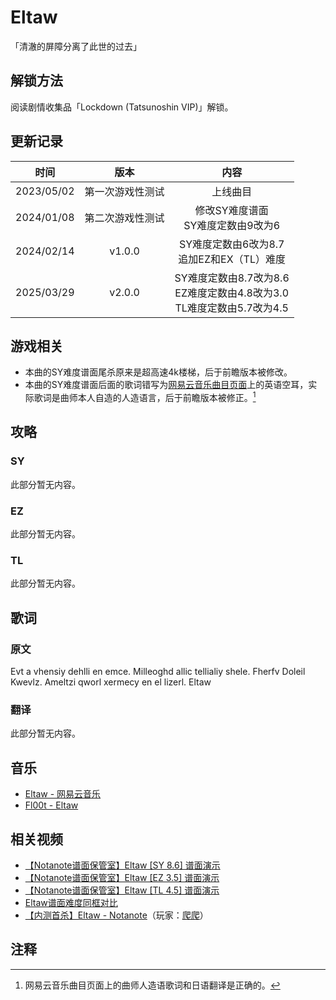 # Eltaw

<div class="NoticeBoard">
  <p>「清澈的屏障分离了此世的过去」</p>
</div>

<script>
var parameter = {
    songName: 'Eltaw',
    alias: null,
    composer: '<a onclick="Jump(\'composerList#Fl00t\')">Fl00t</a>',
    duration: '02:26',
    bpm: 193,
    chapter: '<a onclick="Jump(\'chapterList#main-story-1\')">主线一·晴雨之遇</a>',
    diff: {
        sy: 8.6,
        ez: 3.5,
        tl: 4.5
    },
    notenum: {
        sy: 730,
        ez: 553,
        tl: 468
    },
    charter: {
        sy: '<a onclick="Jump(\'charterList#XyX\')">嘤光棒</a> feat. <a onclick="Jump(\'charterList#qm\')">qm</a>',
        ez: '<a onclick="Jump(\'charterList#XyX\')">嘤光棒</a> (<a onclick="Jump(\'charterList#HXDan\')">活性氮</a> modified)'，
        tl: '<a onclick="Jump(\'charterList#Arthur\')">Arthur</a>'
    },
    update: [
        {version: '第一次游戏性测试', date: Date(2023, 04, 02), platform: 'Steam'},
        {version: 'v2.0.0', date: Date(2024, 03, 02), platform: 'TapTap'},
        {version: 'v2.2.1', date: Date(2024, 04, 28), platform: 'iOS外区'}
    ]
    illust: ''
    illustrator: '<a onclick="Jump(\'illustratorList#Fl00t\')">Fl00t</a>'
};
songinfo(parameter);
</script>

<div id="songinfo"></div>

## 解锁方法

阅读剧情收集品<a onclick="Jump('collectibles#Lockdown_(Tatsunoshin_VIP)')">「Lockdown (Tatsunoshin VIP)」</a>解锁。

## 更新记录

| 时间 | 版本 | 内容 |
| :-: | :-: | :-: |
| 2023/05/02 | 第一次游戏性测试 | 上线曲目 |
| 2024/01/08 | 第二次游戏性测试 | 修改SY难度谱面<br>SY难度定数由9改为6 |
| 2024/02/14 | v1.0.0 | SY难度定数由6改为8.7<br>追加EZ和EX（TL）难度 |
| 2025/03/29 | v2.0.0 | SY难度定数由8.7改为8.6<br>EZ难度定数由4.8改为3.0<br>TL难度定数由5.7改为4.5 |

## 游戏相关

- 本曲的SY难度谱面尾杀原来是超高速4k楼梯，后于前瞻版本被修改。
- 本曲的SY难度谱面后面的歌词错写为[网易云音乐曲目页面](https://music.163.com/#/song?id=1924765006)上的英语空耳，实际歌词是曲师本人自造的人造语言，后于前瞻版本被修正。[^1]

## 攻略

### SY

此部分暂无内容。

### EZ

此部分暂无内容。

### TL

此部分暂无内容。

## 歌词

### 原文

Evt a vhensiy dehlli en emce.
Milleoghd allic tellialiy shele.
Fherfv Doleil Kwevlz.
Ameltzi qworl xermecy en el lizerl.
Eltaw

### 翻译

此部分暂无内容。

## 音乐

- <span class="netease-cloud-music-icon"></span>[Eltaw - 网易云音乐](https://music.163.com/#/song?id=1924765006)
- <span class="bilibili-icon"></span>[Fl00t - Eltaw](https://www.bilibili.com/video/BV1Fb4y117BW/)

## 相关视频

- <span class="bilibili-icon"></span>[【Notanote谱面保管室】Eltaw [SY 8.6] 谱面演示](https://www.bilibili.com/video/BV1WtgZz1EDU/)
- <span class="bilibili-icon"></span>[【Notanote谱面保管室】Eltaw [EZ 3.5] 谱面演示](https://www.bilibili.com/video/BV1WtgZz1E6n/)
- <span class="bilibili-icon"></span>[【Notanote谱面保管室】Eltaw [TL 4.5] 谱面演示](https://www.bilibili.com/video/BV1khgZzCEZ8/)
- <span class="bilibili-icon"></span>[Eltaw谱面难度同框对比](https://www.bilibili.com/video/BV128woeiEfh/)
- <span class="bilibili-icon"></span>[【内测首杀】Eltaw - Notanote](https://www.bilibili.com/video/BV1fX4y177be/)（玩家：[爬爬](https://space.bilibili.com/296690663/)）

## 注释

[^1]: 网易云音乐曲目页面上的曲师人造语歌词和日语翻译是正确的。
